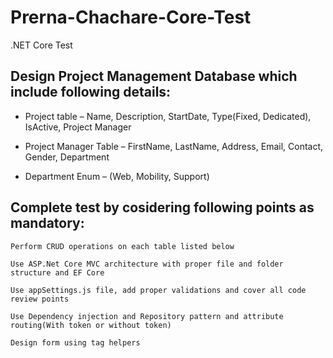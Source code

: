 # Prerna-Chachare-Core-Test
.NET Core Test

## Design Project Management Database which include following details:

* Project table – Name, Description, StartDate, Type(Fixed, Dedicated), IsActive, Project Manager

* Project Manager Table – FirstName, LastName, Address, Email, Contact, Gender, Department

* Department Enum – (Web, Mobility, Support)

## Complete test by cosidering following points as mandatory:

    Perform CRUD operations on each table listed below

    Use ASP.Net Core MVC architecture with proper file and folder structure and EF Core

    Use appSettings.js file, add proper validations and cover all code review points

    Use Dependency injection and Repository pattern and attribute routing(With token or without token)

    Design form using tag helpers

